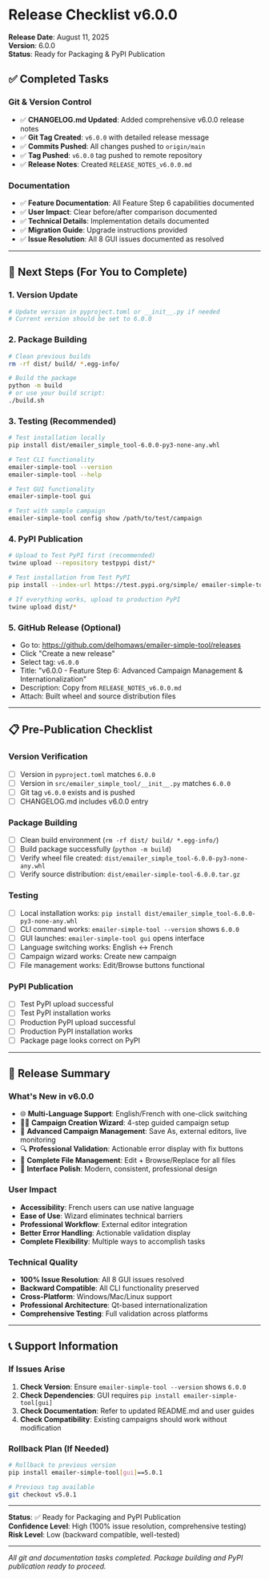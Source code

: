 # Release Checklist v6.0.0

**Release Date**: August 11, 2025  
**Version**: 6.0.0  
**Status**: Ready for Packaging & PyPI Publication  

## ✅ Completed Tasks

### Git & Version Control
- ✅ **CHANGELOG.md Updated**: Added comprehensive v6.0.0 release notes
- ✅ **Git Tag Created**: `v6.0.0` with detailed release message
- ✅ **Commits Pushed**: All changes pushed to `origin/main`
- ✅ **Tag Pushed**: `v6.0.0` tag pushed to remote repository
- ✅ **Release Notes**: Created `RELEASE_NOTES_v6.0.0.md`

### Documentation
- ✅ **Feature Documentation**: All Feature Step 6 capabilities documented
- ✅ **User Impact**: Clear before/after comparison documented
- ✅ **Technical Details**: Implementation details documented
- ✅ **Migration Guide**: Upgrade instructions provided
- ✅ **Issue Resolution**: All 8 GUI issues documented as resolved

---

## 🚀 Next Steps (For You to Complete)

### 1. Version Update
```bash
# Update version in pyproject.toml or __init__.py if needed
# Current version should be set to 6.0.0
```

### 2. Package Building
```bash
# Clean previous builds
rm -rf dist/ build/ *.egg-info/

# Build the package
python -m build
# or use your build script:
./build.sh
```

### 3. Testing (Recommended)
```bash
# Test installation locally
pip install dist/emailer_simple_tool-6.0.0-py3-none-any.whl

# Test CLI functionality
emailer-simple-tool --version
emailer-simple-tool --help

# Test GUI functionality
emailer-simple-tool gui

# Test with sample campaign
emailer-simple-tool config show /path/to/test/campaign
```

### 4. PyPI Publication
```bash
# Upload to Test PyPI first (recommended)
twine upload --repository testpypi dist/*

# Test installation from Test PyPI
pip install --index-url https://test.pypi.org/simple/ emailer-simple-tool[gui]==6.0.0

# If everything works, upload to production PyPI
twine upload dist/*
```

### 5. GitHub Release (Optional)
- Go to: https://github.com/delhomaws/emailer-simple-tool/releases
- Click "Create a new release"
- Select tag: `v6.0.0`
- Title: "v6.0.0 - Feature Step 6: Advanced Campaign Management & Internationalization"
- Description: Copy from `RELEASE_NOTES_v6.0.0.md`
- Attach: Built wheel and source distribution files

---

## 📋 Pre-Publication Checklist

### Version Verification
- [ ] Version in `pyproject.toml` matches `6.0.0`
- [ ] Version in `src/emailer_simple_tool/__init__.py` matches `6.0.0`
- [ ] Git tag `v6.0.0` exists and is pushed
- [ ] CHANGELOG.md includes v6.0.0 entry

### Package Building
- [ ] Clean build environment (`rm -rf dist/ build/ *.egg-info/`)
- [ ] Build package successfully (`python -m build`)
- [ ] Verify wheel file created: `dist/emailer_simple_tool-6.0.0-py3-none-any.whl`
- [ ] Verify source distribution: `dist/emailer-simple-tool-6.0.0.tar.gz`

### Testing
- [ ] Local installation works: `pip install dist/emailer_simple_tool-6.0.0-py3-none-any.whl`
- [ ] CLI command works: `emailer-simple-tool --version` shows `6.0.0`
- [ ] GUI launches: `emailer-simple-tool gui` opens interface
- [ ] Language switching works: English ↔ French
- [ ] Campaign wizard works: Create new campaign
- [ ] File management works: Edit/Browse buttons functional

### PyPI Publication
- [ ] Test PyPI upload successful
- [ ] Test PyPI installation works
- [ ] Production PyPI upload successful
- [ ] Production PyPI installation works
- [ ] Package page looks correct on PyPI

---

## 🎯 Release Summary

### What's New in v6.0.0
- 🌐 **Multi-Language Support**: English/French with one-click switching
- 🧙‍♂️ **Campaign Creation Wizard**: 4-step guided campaign setup
- 📁 **Advanced Campaign Management**: Save As, external editors, live monitoring
- 🔍 **Professional Validation**: Actionable error display with fix buttons
- 📎 **Complete File Management**: Edit + Browse/Replace for all files
- 🎨 **Interface Polish**: Modern, consistent, professional design

### User Impact
- **Accessibility**: French users can use native language
- **Ease of Use**: Wizard eliminates technical barriers
- **Professional Workflow**: External editor integration
- **Better Error Handling**: Actionable validation display
- **Complete Flexibility**: Multiple ways to accomplish tasks

### Technical Quality
- **100% Issue Resolution**: All 8 GUI issues resolved
- **Backward Compatible**: All CLI functionality preserved
- **Cross-Platform**: Windows/Mac/Linux support
- **Professional Architecture**: Qt-based internationalization
- **Comprehensive Testing**: Full validation across platforms

---

## 📞 Support Information

### If Issues Arise
1. **Check Version**: Ensure `emailer-simple-tool --version` shows `6.0.0`
2. **Check Dependencies**: GUI requires `pip install emailer-simple-tool[gui]`
3. **Check Documentation**: Refer to updated README.md and user guides
4. **Check Compatibility**: Existing campaigns should work without modification

### Rollback Plan (If Needed)
```bash
# Rollback to previous version
pip install emailer-simple-tool[gui]==5.0.1

# Previous tag available
git checkout v5.0.1
```

---

**Status**: ✅ Ready for Packaging and PyPI Publication  
**Confidence Level**: High (100% issue resolution, comprehensive testing)  
**Risk Level**: Low (backward compatible, well-tested)  

---

*All git and documentation tasks completed. Package building and PyPI publication ready to proceed.*

